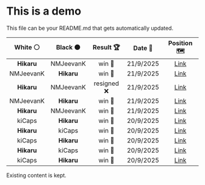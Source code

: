 # This is a demo

This file can be your README.md that gets automatically updated.

<!--START_SECTION:chessStats-->
<!-- Automatically generated with https://github.com/Balastrong/chess-stats-action -->

| White ⚪ | Black ⚫ | Result 🏆 | Date 📅 | Position 🗺️ |
|:---:|:---:|:---:|:---:|:---:|
| **Hikaru** | NMJeevanK | win 🥇 | 21/9/2025 | <a href="http://www.ee.unb.ca/cgi-bin/tervo/fen.pl?select=3N2k1/2p2rpp/p5b1/3PR3/P7/1PR2PP1/6P1/6K1 b - - 0 34">Link</a> |
| NMJeevanK | **Hikaru** | win 🥇 | 21/9/2025 | <a href="http://www.ee.unb.ca/cgi-bin/tervo/fen.pl?select=8/p7/p5r1/2Pk4/1P6/2K3P1/P7/8 w - - 1 46">Link</a> |
| **Hikaru** | NMJeevanK | resigned ❌ | 21/9/2025 | <a href="http://www.ee.unb.ca/cgi-bin/tervo/fen.pl?select=6k1/p5b1/1p6/8/2P2p2/1P4N1/P2p2KP/8 w - - 0 48">Link</a> |
| NMJeevanK | **Hikaru** | win 🥇 | 21/9/2025 | <a href="http://www.ee.unb.ca/cgi-bin/tervo/fen.pl?select=8/8/p7/1p5p/2p1k3/P1P1r2P/1P2K1P1/8 w - - 0 51">Link</a> |
| **Hikaru** | NMJeevanK | win 🥇 | 21/9/2025 | <a href="http://www.ee.unb.ca/cgi-bin/tervo/fen.pl?select=6k1/R2B1p1p/1r3npB/8/8/6P1/4KP1P/8 b - - 0 48">Link</a> |
| kiCaps | **Hikaru** | win 🥇 | 20/9/2025 | <a href="http://www.ee.unb.ca/cgi-bin/tervo/fen.pl?select=rn3rk1/p2p2pp/bppPq3/4P3/4Q3/4B3/2PK2PP/5B1R w - - 3 17">Link</a> |
| **Hikaru** | kiCaps | win 🥇 | 20/9/2025 | <a href="http://www.ee.unb.ca/cgi-bin/tervo/fen.pl?select=r3r1k1/pQ5p/1p2pPn1/2p5/2P2b2/1P6/PB5P/4R2K b - - 1 31">Link</a> |
| kiCaps | **Hikaru** | win 🥇 | 20/9/2025 | <a href="http://www.ee.unb.ca/cgi-bin/tervo/fen.pl?select=2r4k/p4pb1/1p2p1p1/3b3p/7P/6N1/P3BPP1/3R2K1 w - - 2 34">Link</a> |
| **Hikaru** | kiCaps | win 🥇 | 20/9/2025 | <a href="http://www.ee.unb.ca/cgi-bin/tervo/fen.pl?select=5r1k/1p2q1pp/p2b4/2p1p2Q/2P1B3/1P4Pb/PB3P1P/4R1K1 b - - 1 26">Link</a> |
| kiCaps | **Hikaru** | win 🥇 | 20/9/2025 | <a href="http://www.ee.unb.ca/cgi-bin/tervo/fen.pl?select=3r1r2/p1k1bpR1/2p1p3/4Pb1N/1p3Q1P/1qp2P2/1P6/2B1K1R1 w - - 2 35">Link</a> |

<!--END_SECTION:chessStats-->

Existing content is kept.
